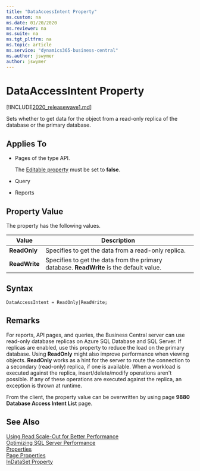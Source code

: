 ```yaml
---
title: "DataAccessIntent Property"
ms.custom: na
ms.date: 01/20/2020
ms.reviewer: na
ms.suite: na
ms.tgt_pltfrm: na
ms.topic: article
ms.service: "dynamics365-business-central"
ms.author: jswymer
author: jswymer
---
```


# DataAccessIntent Property

[!INCLUDE[2020_releasewave1.md](../../includes/2020_releasewave1.md)]

Sets whether to get data for the object from a read-only replica of the database or the primary database.

<!-- 
When you enable Read Scale-Out for a database, the ApplicationIntent option in the connection string provided by the client dictates whether the connection is routed to the write replica or to a read-only replica. Specifically, if the ApplicationIntent value is ReadWrite (the default value), the connection will be directed to the database's read-write replica. This is identical to existing behavior. If the ApplicationIntent value is ReadOnly, the connection is routed to a read-only replica.-->

## Applies To  

- Pages of the type API.

    The [Editable property](devenv-editable-property.md) must be set to **false**.

- Query
- Reports

## Property Value

The property has the following values.  

|  Value  |  Description  |
|---------|---------------|  
|**ReadOnly**|Specifies to get the data from a read-only replica.|  
|**ReadWrite**|Specifies to get the data from the primary database. **ReadWrite** is the default value.|  
  
## Syntax
```
DataAccessIntent = ReadOnly|ReadWrite;
```

## Remarks  

For reports, API pages, and queries, the Business Central server can use read-only database replicas on Azure SQL Database and SQL Server. If replicas are enabled, use this property to reduce the load on the primary database. Using **ReadOnly** might also improve performance when viewing objects. **ReadOnly** works as a hint for the server to route the connection to a secondary (read-only) replica, if one is available. When a workload is executed against the replica, insert/delete/modify operations aren't possible. If any of these operations are executed against the replica, an exception is thrown at runtime.

From the client, the property value can be overwritten by using page **9880 Database Access Intent List** page.

## See Also  

[Using Read Scale-Out for Better Performance](../../administration/database-read-scale-out-overview.md)  
[Optimizing SQL Server Performance](../../administration/optimize-sql-server-performance.md)  
[Properties](devenv-properties.md)   
[Page Properties](devenv-page-properties.md)  
[InDataSet Property](devenv-indataset-property.md)
